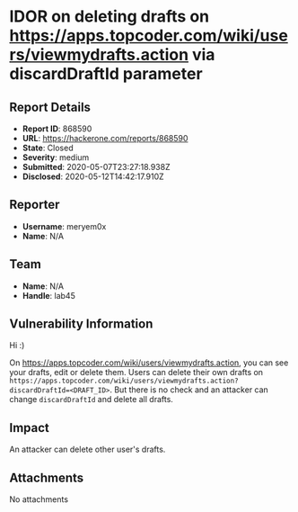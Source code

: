 # IDOR on deleting drafts on https://apps.topcoder.com/wiki/users/viewmydrafts.action via discardDraftId parameter

## Report Details
- **Report ID**: 868590
- **URL**: https://hackerone.com/reports/868590
- **State**: Closed
- **Severity**: medium
- **Submitted**: 2020-05-07T23:27:18.938Z
- **Disclosed**: 2020-05-12T14:42:17.910Z

## Reporter
- **Username**: meryem0x
- **Name**: N/A

## Team
- **Name**: N/A
- **Handle**: lab45

## Vulnerability Information
Hi :)

On https://apps.topcoder.com/wiki/users/viewmydrafts.action, you can see your drafts, edit or delete them. Users can delete their own drafts on `https://apps.topcoder.com/wiki/users/viewmydrafts.action?discardDraftId=<DRAFT_ID>`. 
But there is no check and an attacker can change `discardDraftId` and delete all drafts.

## Impact

An attacker can delete other user's drafts.

## Attachments
No attachments
